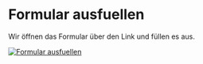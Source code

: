 # Formular ausfuellen

Wir öffnen das Formular über den Link und füllen es aus.

[![Formular ausfuellen](../../assets/images/de/i-doit-pro-add-ons/forms/ausfuellen/fillout.gif)](../../assets/images/de/i-doit-pro-add-ons/forms/ausfuellen/fillout.gif)
